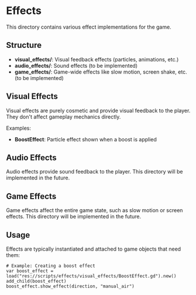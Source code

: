 <!--
WARNING: This file is automatically generated from scripts/effects/README.md.
Do not edit this file directly. Make changes to the source README.md instead.
Last updated: 2025-04-24 19:28:21
-->

# Effects

This directory contains various effect implementations for the game.

## Structure

- **visual_effects/**: Visual feedback effects (particles, animations, etc.)
- **audio_effects/**: Sound effects (to be implemented)
- **game_effects/**: Game-wide effects like slow motion, screen shake, etc. (to be implemented)

## Visual Effects

Visual effects are purely cosmetic and provide visual feedback to the player. They don't affect gameplay mechanics directly.

Examples:
- **BoostEffect**: Particle effect shown when a boost is applied

## Audio Effects

Audio effects provide sound feedback to the player. This directory will be implemented in the future.

## Game Effects

Game effects affect the entire game state, such as slow motion or screen effects. This directory will be implemented in the future.

## Usage

Effects are typically instantiated and attached to game objects that need them:

```gdscript
# Example: Creating a boost effect
var boost_effect = load("res://scripts/effects/visual_effects/BoostEffect.gd").new()
add_child(boost_effect)
boost_effect.show_effect(direction, "manual_air")
```

